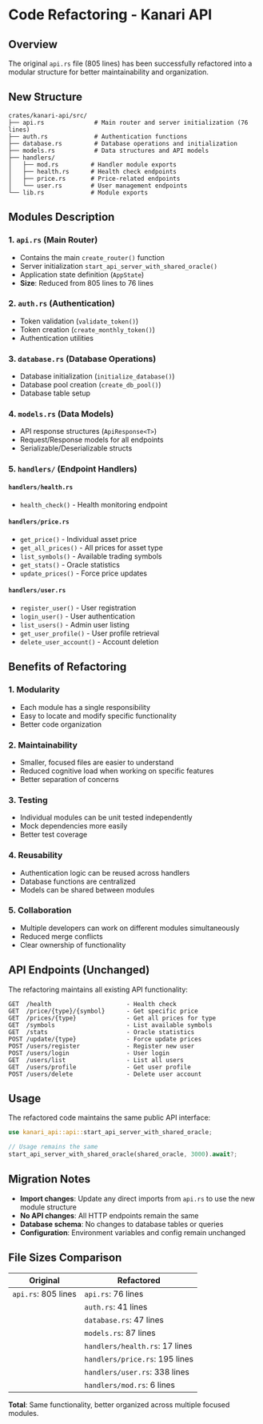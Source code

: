 # Code Refactoring - Kanari API

## Overview

The original `api.rs` file (805 lines) has been successfully refactored into a modular structure for better maintainability and organization.

## New Structure

```
crates/kanari-api/src/
├── api.rs              # Main router and server initialization (76 lines)
├── auth.rs             # Authentication functions
├── database.rs         # Database operations and initialization
├── models.rs           # Data structures and API models
├── handlers/
│   ├── mod.rs         # Handler module exports
│   ├── health.rs      # Health check endpoints
│   ├── price.rs       # Price-related endpoints
│   └── user.rs        # User management endpoints
└── lib.rs             # Module exports
```

## Modules Description

### 1. `api.rs` (Main Router)

- Contains the main `create_router()` function
- Server initialization `start_api_server_with_shared_oracle()`
- Application state definition (`AppState`)
- **Size**: Reduced from 805 lines to 76 lines

### 2. `auth.rs` (Authentication)

- Token validation (`validate_token()`)
- Token creation (`create_monthly_token()`)
- Authentication utilities

### 3. `database.rs` (Database Operations)

- Database initialization (`initialize_database()`)
- Database pool creation (`create_db_pool()`)
- Database table setup

### 4. `models.rs` (Data Models)

- API response structures (`ApiResponse<T>`)
- Request/Response models for all endpoints
- Serializable/Deserializable structs

### 5. `handlers/` (Endpoint Handlers)

#### `handlers/health.rs`

- `health_check()` - Health monitoring endpoint

#### `handlers/price.rs`

- `get_price()` - Individual asset price
- `get_all_prices()` - All prices for asset type
- `list_symbols()` - Available trading symbols
- `get_stats()` - Oracle statistics
- `update_prices()` - Force price updates

#### `handlers/user.rs`

- `register_user()` - User registration
- `login_user()` - User authentication
- `list_users()` - Admin user listing
- `get_user_profile()` - User profile retrieval
- `delete_user_account()` - Account deletion

## Benefits of Refactoring

### 1. **Modularity**

- Each module has a single responsibility
- Easy to locate and modify specific functionality
- Better code organization

### 2. **Maintainability**

- Smaller, focused files are easier to understand
- Reduced cognitive load when working on specific features
- Better separation of concerns

### 3. **Testing**

- Individual modules can be unit tested independently
- Mock dependencies more easily
- Better test coverage

### 4. **Reusability**

- Authentication logic can be reused across handlers
- Database functions are centralized
- Models can be shared between modules

### 5. **Collaboration**

- Multiple developers can work on different modules simultaneously
- Reduced merge conflicts
- Clear ownership of functionality

## API Endpoints (Unchanged)

The refactoring maintains all existing API functionality:

``` 
GET  /health                     - Health check
GET  /price/{type}/{symbol}      - Get specific price
GET  /prices/{type}              - Get all prices for type
GET  /symbols                    - List available symbols
GET  /stats                      - Oracle statistics
POST /update/{type}              - Force update prices
POST /users/register             - Register new user
POST /users/login                - User login
GET  /users/list                 - List all users
GET  /users/profile              - Get user profile
POST /users/delete               - Delete user account
```

## Usage

The refactored code maintains the same public API interface:

```rust
use kanari_api::api::start_api_server_with_shared_oracle;

// Usage remains the same
start_api_server_with_shared_oracle(shared_oracle, 3000).await?;
```

## Migration Notes

- **Import changes**: Update any direct imports from `api.rs` to use the new module structure
- **No API changes**: All HTTP endpoints remain the same
- **Database schema**: No changes to database tables or queries
- **Configuration**: Environment variables and config remain unchanged

## File Sizes Comparison

| Original | Refactored |
|----------|------------|
| `api.rs`: 805 lines | `api.rs`: 76 lines |
| | `auth.rs`: 41 lines |
| | `database.rs`: 47 lines |
| | `models.rs`: 87 lines |
| | `handlers/health.rs`: 17 lines |
| | `handlers/price.rs`: 195 lines |
| | `handlers/user.rs`: 338 lines |
| | `handlers/mod.rs`: 6 lines |

**Total**: Same functionality, better organized across multiple focused modules.
